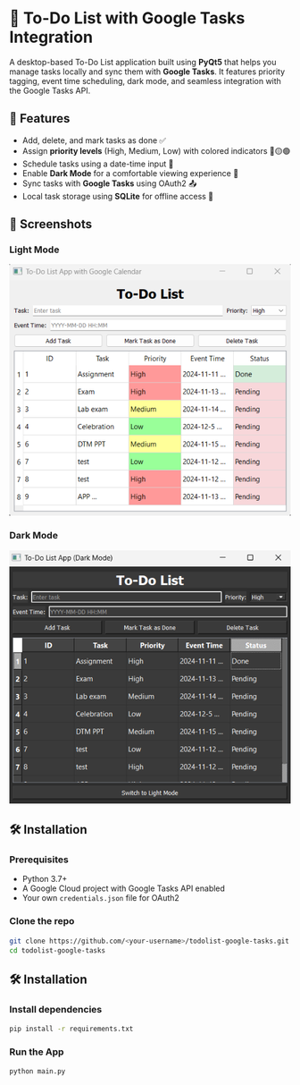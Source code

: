 # 📝 To-Do List with Google Tasks Integration

A desktop-based To-Do List application built using **PyQt5** that helps you manage tasks locally and sync them with **Google Tasks**. It features priority tagging, event time scheduling, dark mode, and seamless integration with the Google Tasks API.

## 🚀 Features

- Add, delete, and mark tasks as done ✅
- Assign **priority levels** (High, Medium, Low) with colored indicators 🔴🟡🟢
- Schedule tasks using a date-time input 📅
- Enable **Dark Mode** for a comfortable viewing experience 🌙
- Sync tasks with **Google Tasks** using OAuth2 📤
- Local task storage using **SQLite** for offline access 💾

## 📸 Screenshots

### Light Mode
![Light Mode](screenshots/light_mode.png)

### Dark Mode
![Dark Mode](screenshots/dark_mode.png)

## 🛠️ Installation

### Prerequisites
- Python 3.7+
- A Google Cloud project with Google Tasks API enabled
- Your own `credentials.json` file for OAuth2

### Clone the repo
```bash
git clone https://github.com/<your-username>/todolist-google-tasks.git
cd todolist-google-tasks
```

## 🛠️ Installation

### Install dependencies
```bash
pip install -r requirements.txt
```

### Run the App
```bash 
python main.py
```
